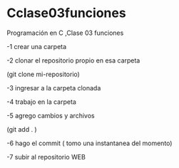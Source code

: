 # Cclase03funciones
Programación en C ,Clase 03 funciones

-1 crear una carpeta

-2 clonar el repositorio propio en esa carpeta 

(git clone mi-repositorio)

-3 ingresar a la carpeta clonada

-4 trabajo en la carpeta

-5 agrego cambios y archivos

(git add . )

-6 hago el commit ( tomo una instantanea del momento)

-7 subir al repositorio WEB